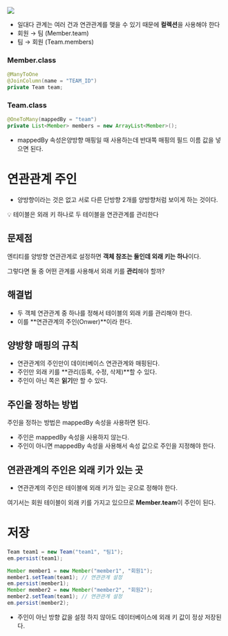 ![](https://velog.velcdn.com/post-images%2Fconatuseus%2F3a0867c0-e529-11e9-9426-0f575ede7eb4%2Fimage.png)

- 일대다 관계는 여러 건과 연관관계를 맺을 수 있기 때문에 **컬렉션**을 사용해야 한다
- 회원 → 팀 (Member.team)
- 팀 → 회원 (Team.members)

### Member.class

```java
@ManyToOne
@JoinColumn(name = "TEAM_ID")
private Team team;
```

### Team.class

```java
@OneToMany(mappedBy = "team")
private List<Member> members = new ArrayList<Member>();
```

- mappedBy 속성은양방향 매핑일 때 사용하는데 반대쪽 매핑의 필드 이름 값을 넣으면 된다.

# 연관관계 주인

- 양방향이라는 것은 없고 서로 다른 단방향 2개를 양방향처럼 보이게 하는 것이다.

<aside>
💡 테이블은 외래 키 하나로 두 테이블을 연관관계를 관리한다

</aside>

## 문제점

엔티티를 양방향 연관관계로 설정하면 **객체 참조는 둘인데 외래 키는 하나**이다.

그렇다면 둘 중 어떤 관계를 사용해서 외래 키를 **관리**해야 할까?

## 해결법

- 두 객체 연관관계 중 하나를 정해서 테이블의 외래 키를 관리해야 한다.
- 이를 **연관관계의 주인(Onwer)**이라 한다.

## 양방향 매핑의 규칙

- 연관관계의 주인만이 데이터베이스 연관관계와 매핑된다.
- 주인만 외래 키를 **관리(등록, 수정, 삭제)**할 수 있다.
- 주인이 아닌 쪽은 **읽기**만 할 수 있다.

## 주인을 정하는 방법

주인을 정하는 방법은 mappedBy 속성을 사용하면 된다.

- 주인은 mappedBy 속성을 사용하지 않는다.
- 주인이 아니면 mappedBy 속성을 사용해서 속성 값으로 주인을 지정해야 한다.

## 연관관계의 주인은 외래 키가 있는 곳

- 연관관계의 주인은 테이블에 외래 키가 있는 곳으로 정해야 한다.

여기서는 회원 테이블이 외래 키를 가지고 있으므로 **Member.team**이 주인이 된다.

# 저장

```java
Team team1 = new Team("team1", "팀1");
em.persist(team1);

Member member1 = new Member("member1", "회원1");
member1.setTeam(team1); // 연관관계 설정
em.persist(member1);
Member member2 = new Member("member2", "회원2");
member2.setTeam(team1); // 연관관계 설정
em.persist(member2);
```

- 주인이 아닌 방향 값을 설정 하지 않아도 데이터베이스에 외래 키 값이 정상 저장된다.